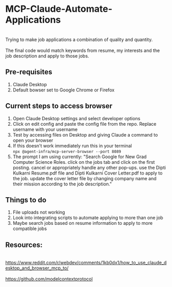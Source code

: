 # MCP-Claude-Automate-Applications
<br>Trying to make job applications a combination of quality and quantity.<br>
<br>The final code would match keywords from resume, my interests and the job description and apply to those jobs.<br>

## Pre-requisites
1. Claude Desktop
2. Default bowser set to Google Chrome or Firefox

## Current steps to access browser
1. Open Claude Desktop settings and select developer options
2. Click on edit config and paste the config file from the repo. Replace username with your username
3. Test by accessing files on Desktop and giving Claude a command to open your browser
4. If this doesn't work immediately run this in your terminal <br>
   ```npx @agent-infra/mcp-server-browser --port 8089```
5. The prompt I am using currently: "Search Google for New Grad Computer Science Roles. click on the jobs tab and click on the first posting. cancel or appropriately handle any other pop-ups. use the Dipti Kulkarni Resume.pdf file and Dipti Kulkarni Cover Letter.pdf to apply to the job. update the cover letter file by changing company name and their mission according to the job description."

## Things to do
1. File uploads not working
2. Look into integrating scripts to automate applying to more than one job
3. Maybe search jobs based on resume information to apply to more compatible jobs

## Resources:
<br>https://www.reddit.com/r/webdev/comments/1kb0dx1/how_to_use_claude_desktop_and_browser_mcp_to/<br>
<br>https://github.com/modelcontextprotocol<br>
<br><br>
